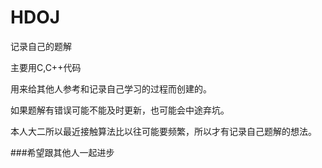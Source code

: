 # HDOJ
记录自己的题解

主要用C,C++代码

用来给其他人参考和记录自己学习的过程而创建的。

如果题解有错误可能不能及时更新，也可能会中途弃坑。

本人大二所以最近接触算法比以往可能要频繁，所以才有记录自己题解的想法。

###希望跟其他人一起进步

